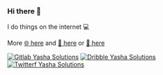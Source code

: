 ### Hi there 👋

I do things on the internet 💻

More [🌐 here](https://yasha.solutions) and [🦊 here](https://gitlab.com/yashasolutions) or [🎨 here](https://dribbble.com/yashasolutions)

<a href="https://gitlab.com/yashasolutions"><img src="https://img.shields.io/badge/GitLab-330F63?style=for-the-badge&logo=gitlab&logoColor=white" alt="Gitlab Yasha Solutions"/></a> 
<a href="https://dribbble.com/yashasolutions"><img src="https://img.shields.io/badge/Dribbble-EA4C89?style=for-the-badge&logo=dribbble&logoColor=white" alt="Dribble Yasha Solutions"/></a> 
<a href="https://twitter.com/yashasolutions"><img src="https://img.shields.io/badge/Twitter-1DA1F2?style=for-the-badge&logo=twitter&logoColor=white" alt="Twitterf Yasha Solutions"/></a>




